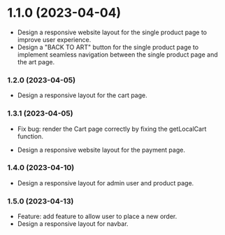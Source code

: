# 1.1.0 (2023-04-04)

- Design a responsive website layout for the single product page to improve user experience.
- Design a "BACK TO ART" button for the single product page to implement seamless navigation between the single product page and the art page.

### 1.2.0 (2023-04-05)

- Design a responsive layout for the cart page.

### 1.3.1 (2023-04-05)

- Fix bug: render the Cart page correctly by fixing the getLocalCart function.

- Design a responsive website layout for the payment page.

### 1.4.0 (2023-04-10)

- Design a responsive layout for admin user and product page.

### 1.5.0 (2023-04-13)

- Feature: add feature to allow user to place a new order.
- Design a responsive layout for navbar.
